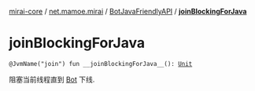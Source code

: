 [mirai-core](../../index.md) / [net.mamoe.mirai](../index.md) / [BotJavaFriendlyAPI](index.md) / [__joinBlockingForJava__](./__join-blocking-for-java__.md)

# __joinBlockingForJava__

`@JvmName("join") fun __joinBlockingForJava__(): `[`Unit`](https://kotlinlang.org/api/latest/jvm/stdlib/kotlin/-unit/index.html)

阻塞当前线程直到 [Bot](../-bot/index.md) 下线.


